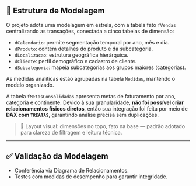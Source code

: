 ## 🎯 Estrutura de Modelagem

O projeto adota uma modelagem em estrela, com a tabela fato `fVendas` centralizando as transações, conectada a cinco tabelas de dimensão:

- `dCalendario`: permite segmentação temporal por ano, mês e dia.
- `dProduto`: contém detalhes do produto e da subcategoria.
- `dLocalizacao`: estrutura geográfica hierárquica.
- `dCliente`: perfil demográfico e cadastro de cliente.
- `dSubcategoria`: mapeia subcategorias aos grupos maiores (categorias).

As medidas analíticas estão agrupadas na tabela `Medidas`, mantendo o modelo organizado.

A tabela `fMetasConsolidadas` apresenta metas de faturamento por ano, categoria e continente. Devido à sua granularidade, **não foi possível criar relacionamentos físicos diretos**, então sua integração foi feita por meio de **DAX com `TREATAS`**, garantindo análise precisa sem duplicações.

> 📌 Layout visual: dimensões no topo, fato na base — padrão adotado para clareza de filtragem e leitura técnica.


---

## ✅ Validação da Modelagem

- Conferência via Diagrama de Relacionamentos.
- Testes com medidas de desempenho para garantir integridade.

